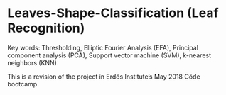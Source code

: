 # Leaves-Shape-Classification (Leaf Recognition)
Key words: Thresholding, Elliptic Fourier Analysis (EFA), Principal component analysis (PCA), Support vector machine (SVM), k-nearest neighbors (KNN)

This is a revision of the project in Erdős Institute’s May 2018 Cőde bootcamp.
